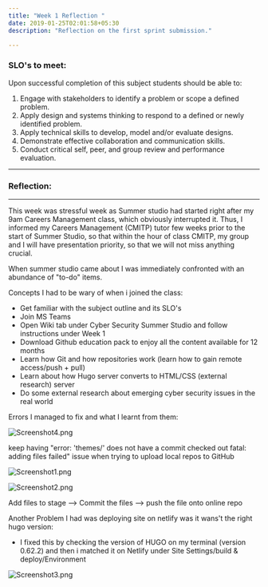 ```yaml
---
title: "Week 1 Reflection "
date: 2019-01-25T02:01:58+05:30
description: "Reflection on the first sprint submission."

---
```






### SLO's to meet:

Upon successful completion of this subject students should be able to:

1. Engage with stakeholders to identify a problem or scope a defined problem.
2. Apply design and systems thinking to respond to a defined or newly identified problem.
3. Apply technical skills to develop, model and/or evaluate designs.
4. Demonstrate effective collaboration and communication skills.
5. Conduct critical self, peer, and group review and performance evaluation.
***
### Reflection:
***
This week was stressful week as Summer studio had started right after my 9am Careers Management class, which obviously interrupted it. Thus, I informed my Careers Management (CMITP) tutor few weeks prior to the start of Summer Studio, so that within the hour of class CMITP, my group and I will have presentation priority, so that we will not miss anything crucial.

When summer studio came about I was immediately confronted with an  abundance of "to-do" items.

Concepts I had to be wary of when i joined the class:
- Get familiar with the subject outline and its SLO's
- Join MS Teams
- Open Wiki tab under Cyber Security Summer Studio and follow instructions under Week 1
- Download Github education pack to enjoy all the content available for 12 months
- Learn how Git and how repositories work (learn how to gain remote access/push + pull)
- Learn about how Hugo server converts to HTML/CSS (external research) server
- Do some external research about emerging cyber security issues in the real world

Errors I managed to fix and what I learnt from them:

![Screenshot4.png](/images/screenshot4.png)

keep having "error: 'themes/' does not have a commit checked out fatal: adding files failed" issue when trying to upload local repos to GitHub

![Screenshot1.png](/images/screenshot1.png)

![Screenshot2.png](/images/screenshot2.png)

Add files to stage —> Commit the files —> push the file onto online repo

Another Problem I had was deploying site on netlify was it wans't the right hugo version:

- I fixed this by checking the version of HUGO on my terminal (version 0.62.2) and then i matched it on Netlify under Site Settings/build & deploy/Environment

![Screenshot3.png](/images/screenshot3.png)
